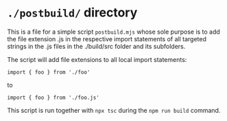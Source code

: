 # `./postbuild/` directory

This is a file for a simple script `postbuild.mjs` whose sole purpose is to add the file extension .js in the respective import statements of all targeted strings in the .js files in the ./build/src folder and its subfolders.

The script will add file extensions to all local import statements:

```
import { foo } from './foo'
```

to

```
import { foo } from './foo.js'
```

This script is run together with `npx tsc` during the `npm run build` command.
